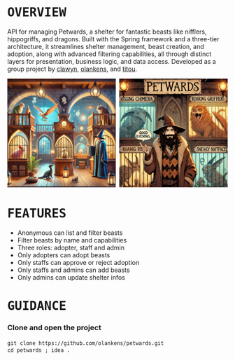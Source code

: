 # <samp>OVERVIEW</samp>

API for managing Petwards, a shelter for fantastic beasts like nifflers, hippogriffs, and dragons.
Built with the Spring framework and a three-tier architecture, it streamlines shelter management, beast creation, and adoption, along with advanced filtering capabilities, all through distinct layers for presentation, business logic, and data access.
Developed as a group project by [clawyn](https://github.com/clawyn), [olankens](https://github.com/olankens), and [titou](https://github.com/DelaunoisThibault).

<img src="assets/img1.png" width="49.25%"/><img src="assets/img0.png" width="1.5%"/><img src="assets/img2.png" width="49.25%"/>

# <samp>FEATURES</samp>

- Anonymous can list and filter beasts
- Filter beasts by name and capabilities
- Three roles: adopter, staff and admin
- Only adopters can adopt beasts
- Only staffs can approve or reject adoption
- Only staffs and admins can add beasts
- Only admins can update shelter infos

# <samp>GUIDANCE</samp>

### Clone and open the project

```shell
git clone https://github.com/olankens/petwards.git
cd petwards ; idea .
```
